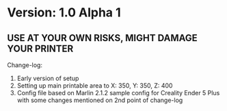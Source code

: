 # Version: 1.0 Alpha 1
## USE AT YOUR OWN RISKS, MIGHT DAMAGE YOUR PRINTER

Change-log:
1. Early version of setup
2. Setting up main printable area to X: 350, Y: 350, Z: 400
3. Config file based on Marlin 2.1.2 sample config for Creality Ender 5 Plus with some changes mentioned on 2nd point of change-log
